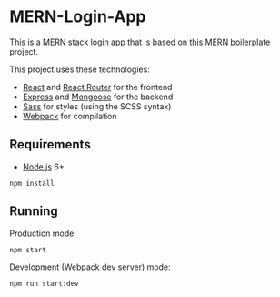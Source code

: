 # MERN-Login-App
This is a MERN stack login app that is based on [this MERN boilerplate](https://github.com/keithweaver/MERN-boilerplate) project.

This project uses these technologies:
- [React](https://facebook.github.io/react/) and [React Router](https://reacttraining.com/react-router/) for the frontend
- [Express](http://expressjs.com/) and [Mongoose](http://mongoosejs.com/) for the backend
- [Sass](http://sass-lang.com/) for styles (using the SCSS syntax)
- [Webpack](https://webpack.github.io/) for compilation


## Requirements

- [Node.js](https://nodejs.org/en/) 6+

```shell
npm install
```


## Running

Production mode:

```shell
npm start
```

Development (Webpack dev server) mode:

```shell
npm run start:dev
```
